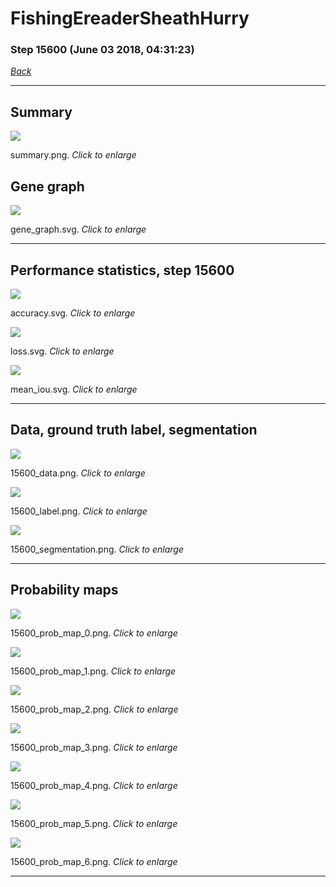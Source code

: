 # FishingEreaderSheathHurry

### Step 15600 (June 03 2018, 04:31:23)

[_Back_](..)

---

## Summary

<div class="images"><a href="media/summary.png"><img  src="media/summary.png" align="center"></a><p>summary.png. <i>Click to enlarge</i></p></div>

## Gene graph

<div class="images"><a href="media/gene_graph.svg"><img  src="media/gene_graph.svg" align="center"></a><p>gene_graph.svg. <i>Click to enlarge</i></p></div>

---

## Performance statistics, step 15600

<div class="images"><a href="media/accuracy.svg"><img class="mini" src="media/accuracy.svg" align="center"></a><p>accuracy.svg. <i>Click to enlarge</i></p></div>
<div class="images"><a href="media/loss.svg"><img class="mini" src="media/loss.svg" align="center"></a><p>loss.svg. <i>Click to enlarge</i></p></div>
<div class="images"><a href="media/mean_iou.svg"><img class="mini" src="media/mean_iou.svg" align="center"></a><p>mean_iou.svg. <i>Click to enlarge</i></p></div>

---

## Data, ground truth label, segmentation

<div class="images"><a href="media/15600_data.png"><img class="mini" src="media/15600_data.png" align="center"></a><p>15600_data.png. <i>Click to enlarge</i></p></div>
<div class="images"><a href="media/15600_label.png"><img class="mini" src="media/15600_label.png" align="center"></a><p>15600_label.png. <i>Click to enlarge</i></p></div>
<div class="images"><a href="media/15600_segmentation.png"><img class="mini" src="media/15600_segmentation.png" align="center"></a><p>15600_segmentation.png. <i>Click to enlarge</i></p></div>

---

## Probability maps

<div class="images"><a href="media/15600_prob_map_0.png"><img class="mini" src="media/15600_prob_map_0.png" align="center"></a><p>15600_prob_map_0.png. <i>Click to enlarge</i></p></div>
<div class="images"><a href="media/15600_prob_map_1.png"><img class="mini" src="media/15600_prob_map_1.png" align="center"></a><p>15600_prob_map_1.png. <i>Click to enlarge</i></p></div>
<div class="images"><a href="media/15600_prob_map_2.png"><img class="mini" src="media/15600_prob_map_2.png" align="center"></a><p>15600_prob_map_2.png. <i>Click to enlarge</i></p></div>
<div class="images"><a href="media/15600_prob_map_3.png"><img class="mini" src="media/15600_prob_map_3.png" align="center"></a><p>15600_prob_map_3.png. <i>Click to enlarge</i></p></div>
<div class="images"><a href="media/15600_prob_map_4.png"><img class="mini" src="media/15600_prob_map_4.png" align="center"></a><p>15600_prob_map_4.png. <i>Click to enlarge</i></p></div>
<div class="images"><a href="media/15600_prob_map_5.png"><img class="mini" src="media/15600_prob_map_5.png" align="center"></a><p>15600_prob_map_5.png. <i>Click to enlarge</i></p></div>
<div class="images"><a href="media/15600_prob_map_6.png"><img class="mini" src="media/15600_prob_map_6.png" align="center"></a><p>15600_prob_map_6.png. <i>Click to enlarge</i></p></div>

---


